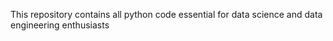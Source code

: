 This repository contains all python code essential for data science and data engineering enthusiasts
